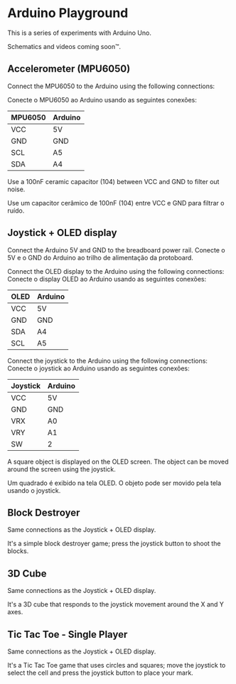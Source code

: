 # Arduino Playground
This is a series of experiments with Arduino Uno.

Schematics and videos coming soon™.


## Accelerometer (MPU6050)
Connect the MPU6050 to the Arduino using the following connections:

Conecte o MPU6050 ao Arduino usando as seguintes conexões:

| MPU6050 | Arduino |
|---------|---------|
| VCC     | 5V      |
| GND     | GND     |
| SCL     | A5      |
| SDA     | A4      |i

Use a 100nF ceramic capacitor (104) between VCC and GND to filter out noise.

Use um capacitor cerâmico de 100nF (104) entre VCC e GND para filtrar o ruído.



## Joystick + OLED display

Connect the Arduino 5V and GND to the breadboard power rail.
Conecte o 5V e o GND do Arduino ao trilho de alimentação da protoboard.

Connect the OLED display to the Arduino using the following connections:
Conecte o display OLED ao Arduino usando as seguintes conexões:

| OLED | Arduino    |
|------|------------|
| VCC  | 5V         |
| GND  | GND        |
| SDA  | A4         |
| SCL  | A5         |

Connect the joystick to the Arduino using the following connections:
Conecte o joystick ao Arduino usando as seguintes conexões:

| Joystick | Arduino    |
|----------|------------|
| VCC      | 5V         |
| GND      | GND        |
| VRX      | A0         |
| VRY      | A1         |
| SW       | 2          |

A square object is displayed on the OLED screen. The object can be moved around the screen using the joystick.

Um quadrado é exibido na tela OLED. O objeto pode ser movido pela tela usando o joystick.





## Block Destroyer
Same connections as the Joystick + OLED display.

It's a simple block destroyer game; press the joystick button to shoot the blocks.

## 3D Cube
Same connections as the Joystick + OLED display.

It's a 3D cube that responds to the joystick movement around the X and Y axes.


## Tic Tac Toe - Single Player
Same connections as the Joystick + OLED display.

It's a Tic Tac Toe game that uses circles and squares; move the joystick to select the cell and press the joystick button to place your mark.








